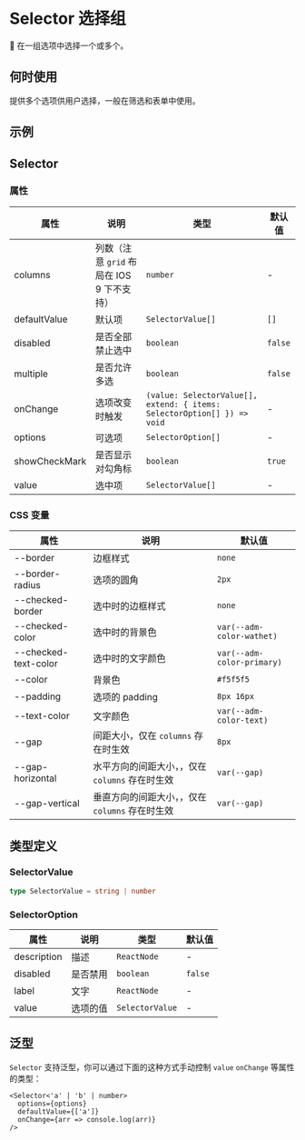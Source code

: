 # Selector 选择组

 在一组选项中选择一个或多个。

## 何时使用

提供多个选项供用户选择，一般在筛选和表单中使用。

## 示例

<code src="./demos/demo1.tsx"></code>

<code src="./demos/demo2.tsx"></code>

## Selector

### 属性

| 属性 | 说明 | 类型 | 默认值 |
| --- | --- | --- | --- |
| columns | 列数（注意 `grid` 布局在 IOS 9 下不支持） | `number` | - |
| defaultValue | 默认项 | `SelectorValue[]` | `[]` |
| disabled | 是否全部禁止选中 | `boolean` | `false` |
| multiple | 是否允许多选 | `boolean` | `false` |
| onChange | 选项改变时触发 | `(value: SelectorValue[], extend: { items: SelectorOption[] }) => void` | - |
| options | 可选项 | `SelectorOption[]` | - |
| showCheckMark | 是否显示对勾角标 | `boolean` | `true` |
| value | 选中项 | `SelectorValue[]` | - |

### CSS 变量

| 属性 | 说明 | 默认值 |
| --- | --- | --- |
| --border | 边框样式 | `none` |
| --border-radius | 选项的圆角 | `2px` |
| --checked-border | 选中时的边框样式 | `none` |
| --checked-color | 选中时的背景色 | `var(--adm-color-wathet)` |
| --checked-text-color | 选中时的文字颜色 | `var(--adm-color-primary)` |
| --color | 背景色 | `#f5f5f5` |
| --padding | 选项的 padding | `8px 16px` |
| --text-color | 文字颜色 | `var(--adm-color-text)` |
| --gap | 间距大小，仅在 `columns` 存在时生效 | `8px` |
| --gap-horizontal | 水平方向的间距大小，，仅在 `columns` 存在时生效 | `var(--gap)` |
| --gap-vertical | 垂直方向的间距大小，，仅在 `columns` 存在时生效 | `var(--gap)` |

## 类型定义

### SelectorValue

```ts | pure
type SelectorValue = string | number
```

### SelectorOption

| 属性        | 说明     | 类型            | 默认值  |
| ----------- | -------- | --------------- | ------- |
| description | 描述     | `ReactNode`     | -       |
| disabled    | 是否禁用 | `boolean`       | `false` |
| label       | 文字     | `ReactNode`     | -       |
| value       | 选项的值 | `SelectorValue` | -       |

## 泛型

`Selector` 支持泛型，你可以通过下面的这种方式手动控制 `value` `onChange` 等属性的类型：

```tsx
<Selector<'a' | 'b' | number>
  options={options}
  defaultValue={['a']}
  onChange={arr => console.log(arr)}
/>
```
